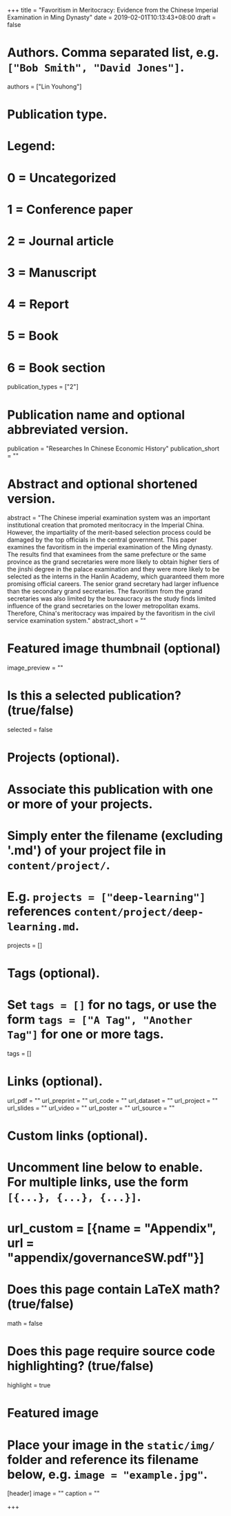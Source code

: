 +++
title = "Favoritism in Meritocracy: Evidence from the Chinese Imperial Examination in Ming Dynasty"
date = 2019-02-01T10:13:43+08:00
draft = false

# Authors. Comma separated list, e.g. `["Bob Smith", "David Jones"]`.
authors = ["Lin Youhong"]

# Publication type.
# Legend:
# 0 = Uncategorized
# 1 = Conference paper
# 2 = Journal article
# 3 = Manuscript
# 4 = Report
# 5 = Book
# 6 = Book section
publication_types = ["2"]

# Publication name and optional abbreviated version.
publication = "Researches In Chinese Economic History"
publication_short = ""

# Abstract and optional shortened version.
abstract = "The Chinese imperial examination system was an important institutional creation that promoted meritocracy in the Imperial China. However, the impartiality of the merit-based selection process could be damaged by the top officials in the central government. This paper examines the favoritism in the imperial examination of the Ming dynasty. The results find that examinees from the same prefecture or the same province as the grand secretaries were more likely to obtain higher tiers of the jinshi degree in the palace examination and they were more likely to be selected as the interns in the Hanlin Academy, which guaranteed them more promising official careers. The senior grand secretary had larger influence than the secondary grand secretaries. The favoritism from the grand secretaries was also limited by the bureaucracy as the study finds limited influence of the grand secretaries on the lower metropolitan exams. Therefore, China's meritocracy was impaired by the favoritism in the civil service examination system."
abstract_short = ""

# Featured image thumbnail (optional)
image_preview = ""

# Is this a selected publication? (true/false)
selected = false

# Projects (optional).
#   Associate this publication with one or more of your projects.
#   Simply enter the filename (excluding '.md') of your project file in `content/project/`.
#   E.g. `projects = ["deep-learning"]` references `content/project/deep-learning.md`.
projects = []

# Tags (optional).
#   Set `tags = []` for no tags, or use the form `tags = ["A Tag", "Another Tag"]` for one or more tags.
tags = []

# Links (optional).
url_pdf = ""
url_preprint = ""
url_code = ""
url_dataset = ""
url_project = ""
url_slides = ""
url_video = ""
url_poster = ""
url_source = ""

# Custom links (optional).
#   Uncomment line below to enable. For multiple links, use the form `[{...}, {...}, {...}]`.
# url_custom = [{name = "Appendix", url = "appendix/governanceSW.pdf"}]

# Does this page contain LaTeX math? (true/false)
math = false

# Does this page require source code highlighting? (true/false)
highlight = true

# Featured image
# Place your image in the `static/img/` folder and reference its filename below, e.g. `image = "example.jpg"`.
[header]
image = ""
caption = ""

+++

